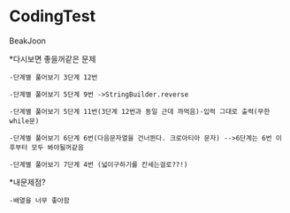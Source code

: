 # CodingTest
BeakJoon

*다시보면 좋을꺼같은 문제

    -단계별 풀어보기 3단계 12번
  
    -단계별 풀어보기 5단계 9번 ->StringBuilder.reverse
  
    -단계별 풀어보기 5단계 11번(3단계 12번과 동일 근데 까먹음)-입력 그대로 출력(무한 while문)
  
    -단계별 풀어보기 6단계 6번(다음문자열을 건너뛴다. 크로아티아 문자) -->6단계는 6번 이후부터 모두 봐야될꺼같음 
  
    -단계별 풀어보기 7단계 4번 (넓이구하기를 칸세는걸로??!)

*내문제점?
  
    -배열을 너무 좋아함
